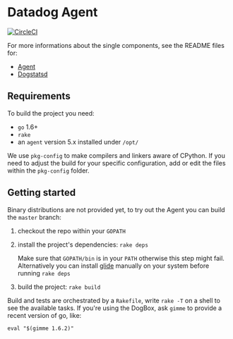 # Datadog Agent

[![CircleCI](https://circleci.com/gh/DataDog/datadog-agent/tree/master.svg?style=svg&circle-token=dbcee3f02b9c3fe5f142bfc5ecb735fdec34b643)](https://circleci.com/gh/DataDog/datadog-agent/tree/master)

For more informations about the single components, see the README files for:
 * [Agent](cmd/agent/README.md)
 * [Dogstatsd](cmd/dogstatsd/README.md)

## Requirements
To build the project you need:
 * `go` 1.6+
 * `rake`
 * an `agent` version 5.x installed under `/opt/`

 We use `pkg-config` to make compilers and linkers aware of CPython. If you need to adjust the build for your specific configuration, add or edit the files within the `pkg-config` folder.

## Getting started
Binary distributions are not provided yet, to try out the Agent you can build the `master` branch:

1. checkout the repo within your `GOPATH`
2. install the project's dependencies: `rake deps`

   Make sure that `GOPATH/bin` is in your `PATH` otherwise this step might fail. Alternatively  you can
   install [glide](https://github.com/Masterminds/glide) manually on your system before running `rake deps`
3. build the project: `rake build`

Build and tests are orchestrated by a `Rakefile`, write `rake -T` on a shell to see the available tasks.
If you're using the DogBox, ask `gimme` to provide a recent version of go, like:
```
eval "$(gimme 1.6.2)"
```
